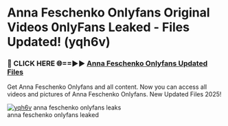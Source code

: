 # Anna Feschenko Onlyfans Original Videos 0nlyFans Leaked - Files Updated! (yqh6v)

<h3>🔴 CLICK HERE 🌐==►► <a href="https://tinyurl.com/2jnfzry5" rel="nofollow">Anna Feschenko Onlyfans Updated Files</a></h3>

Get Anna Feschenko Onlyfans and all content. Now you can access all videos and pictures of Anna Feschenko Onlyfans. New Updated Files 2025!

[![yqh6v](https://i.imgur.com/GyGTBgg.gif)](https://tinyurl.com/2jnfzry5)
anna feschenko onlyfans leaks<br>
anna feschenko onlyfans leaked